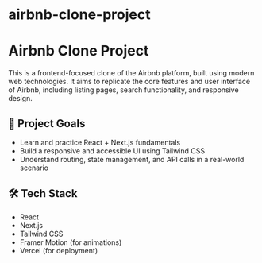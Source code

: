 # airbnb-clone-project

# Airbnb Clone Project

This is a frontend-focused clone of the Airbnb platform, built using modern web technologies. It aims to replicate the core features and user interface of Airbnb, including listing pages, search functionality, and responsive design.

## 🚀 Project Goals

- Learn and practice React + Next.js fundamentals
- Build a responsive and accessible UI using Tailwind CSS
- Understand routing, state management, and API calls in a real-world scenario

## 🛠️ Tech Stack

- React
- Next.js
- Tailwind CSS
- Framer Motion (for animations)
- Vercel (for deployment)

